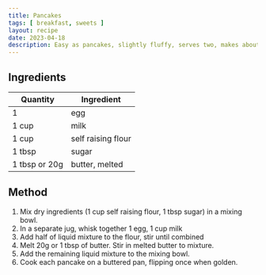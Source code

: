 ```yaml
---
title: Pancakes
tags: [ breakfast, sweets ]
layout: recipe
date: 2023-04-18
description: Easy as pancakes, slightly fluffy, serves two, makes about six.
---
```

## Ingredients

|Quantity|Ingredient
|-|-
|1|egg
|1 cup|milk
|1 cup|self raising flour
|1 tbsp|sugar
|1 tbsp or 20g|butter, melted



## Method

1. Mix dry ingredients (1 cup self raising flour, 1 tbsp sugar) in a mixing bowl.
2. In a separate jug, whisk together 1 egg, 1 cup milk
3. Add half of liquid mixture to the flour, stir until combined
4. Melt 20g or 1 tbsp of butter. Stir in melted butter to mixture.
5. Add the remaining liquid mixture to the mixing bowl.
6. Cook each pancake on a buttered pan, flipping once when golden.
    
